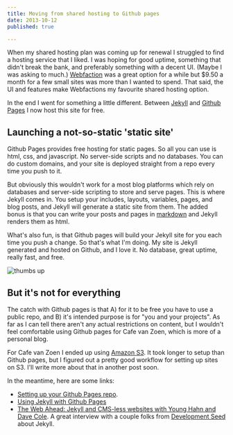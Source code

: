 ```yaml
---
title: Moving from shared hosting to Github pages
date: 2013-10-12
published: true

---
```


When my shared hosting plan was coming up for renewal I struggled to find a hosting service that I liked. I was hoping for good uptime, something that didn't break the bank, and preferably something with a decent UI. (Maybe I was asking to much.) [Webfaction](https://www.webfaction.com/?affiliate=pietvanz) was a great option for a while but $9.50 a month for a few small sites was more than I wanted to spend. That said, the UI and features make Webfactions my favourite shared hosting option.

In the end I went for something a little different. Between [Jekyll](http://jekyllrb.com) and [Github Pages](http://pages.github.com) I now host this site for free.

Launching a not-so-static 'static site'
---
Github Pages provides free hosting for static pages. So all you can use is html, css, and javascript. No server-side scripts and no databases. You can do custom domains, and your site is deployed straight from a repo every time you push to it.

But obviously this wouldn't work for a most blog platforms which rely on databases and server-side scripting to store and serve pages. This is where Jekyll comes in. You setup your includes, layouts, variables, pages, and blog posts, and Jekyll will generate a static site from them. The added bonus is that you can write your posts and pages in [markdown](http://daringfireball.net/projects/markdown/) and Jekyll renders them as html.

What's also fun, is that Github pages will build your Jekyll site for you each time you push a change. So that's what I'm doing. My site is Jekyll generated and hosted on Github, and I love it. No database, great uptime, really fast, and free.

![thumbs up](30-rock-yes.gif)

But it's not for everything
---
The catch with Github pages is that A) for it to be free you have to use a public repo, and B) it's intended purpose is for "you and your projects". As far as I can tell there aren't any actual restrictions on content, but I wouldn't feel comfortable using Github pages for Cafe van Zoen, which is more of a personal blog.

For Cafe van Zoen I ended up using [Amazon S3](http://aws.amazon.com/s3/). It took longer to setup than Github pages, but I figured out a pretty good workflow for setting up sites on S3. I'll write more about that in another post soon.

In the meantime, here are some links:

- [Setting up your Github Pages repo](https://help.github.com/articles/user-organization-and-project-pages).
- [Using Jekyll with Github Pages](https://help.github.com/articles/using-jekyll-with-pages)
- [The Web Ahead: Jekyll and CMS-less websites with Young Hahn and Dave Cole](http://5by5.tv/webahead/54). A great interview with a couple folks from [Development Seed](https://developmentseed.org) about Jekyll.
